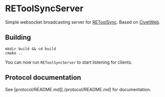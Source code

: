 # REToolSyncServer

Simple websocket broadcasting server for [REToolSync](https://github.com/retoolsync). Based on [CivetWeb](https://github.com/civetweb/civetweb).

## Building

```
mkdir build && cd build
cmake ..
```

You can now run `REToolSyncServer` to start listening for clients.

## Protocol documentation

See [protocol/README.md][./protocol/README.md] for documentation.